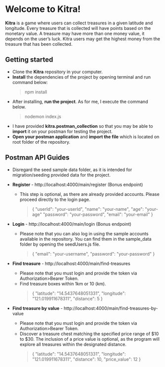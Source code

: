 # Welcome to Kitra!

**Kitra** is a game where users can collect treasures in a given latitude and longitude. Every treasure that is collected will have points based on the monetary value. A treasure may have more than one money value, it depends on the user’s luck. Kitra users may get the highest money from the treasure that has been collected.

## Getting started

- Clone the **Kitra** repository in your computer.
- **Install** the dependencies of the project by opening terminal and run command below:
  > npm install
- After installing, **run the project**. As for me, I execute the command below.
  > nodemon index.js
- I have provided **kitra.postman_collection** so that you may be able to **import** it on your postman for testing the project.
- **Open your postman application** and **import the file** which is located on root folder of the repository.

## Postman API Guides

- Disregard the seed sample data folder, as it is intended for migration/seeding provided data for the project.
- **Register** - http://localhost:4000/main/register (Bonus endpoint)

  - This step is optional, as there are already provided accounts. Please proceed directly to the login page.
    > {
    > "userId": "your-userId",
    > "name": "your-name",
    > "age": "your-age"
    > "password": "your-password",
    > "email": "your-email"
    > }

- **Login** - http://localhost:4000/main/login (Bonus endpoint)
  - Please note that you can also log in using the sample accounts available in the repository. You can find them in the sample_data folder by opening the seedUsers.js file.
    > {
        "email": "your-username",
        "password": "your-password"
    }
- **Find treasure** - http://localhost:4000/main/find-treasures
  - Please note that you must login and provide the token via Authorization>Bearer Token.
  - Find treasure boxes within 1km or 10 (km).
    > {
    > "latitude": "14.5437648051331",
    > "longitude": "121.019911678311",
    > "distance": 5
    > }
- **Find treasure by value** - http://localhost:4000/main/find-treasures-by-value
  - Please note that you must login and provide the token via Authorization>Bearer Token.
  - Discover a treasure chest matching the specified price range of $10 to $30. The inclusion of a price value is optional, as the program will explore all treasures within the designated distance.
    > {
    > "latitude": "14.5437648051331",
    > "longitude": "121.019911678311",
    > "distance": 10,
    > "price_value": 12
    > }

